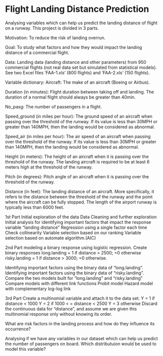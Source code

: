 # Flight Landing Distance Prediction 
 Analysing variables which can help us predict the landing distance of flight on a runway.
 This project is divided in 3 parts.
 
Motivation: To reduce the risk of landing overrun.

Goal: To study what factors and how they would impact the landing distance of a commercial flight.
 
 
Data: Landing data (landing distance and other parameters) from 950 commercial flights (not real data set but simulated from statistical models). See two Excel files ‘FAA-1.xls’ (800 flights) and ‘FAA-2.xls’ (150 flights).


Variable dictionary:
Aircraft: The make of an aircraft (Boeing or Airbus).

Duration (in minutes): Flight duration between taking off and landing. The duration of a normal flight should always be greater than 40min.

No_pasg: The number of passengers in a flight.

Speed_ground (in miles per hour): The ground speed of an aircraft when passing over the threshold of the runway. If its value is less than 30MPH or greater than 140MPH, then the landing would be considered as abnormal.

Speed_air (in miles per hour): The air speed of an aircraft when passing over the threshold of the runway. If its value is less than 30MPH or greater than 140MPH, then the landing would be considered as abnormal.

Height (in meters): The height of an aircraft when it is passing over the threshold of the runway. The landing aircraft is required to be at least 6 meters high at the threshold of the runway.

Pitch (in degrees): Pitch angle of an aircraft when it is passing over the threshold of the runway.
 
Distance (in feet): The landing distance of an aircraft. More specifically, it refers to the distance between the threshold of the runway and the point where the aircraft can be fully stopped. The length of the airport runway is typically less than 6000 feet.


1st Part
Initial exploration of the data
Data Cleaning and further exploration
Initial analysis for identifying important factors that impact the response variable “landing distance”
Regression using a single factor each time
Check collinearity
Variable selection based on our ranking
Variable selection based on automate algorithm.(AIC)

2nd Part
modeling a binary response using logistic regression.
Create binary responses
long.landing = 1 if distance > 2500; =0 otherwise 
risky.landing = 1 if distance > 3000; =0 otherwise.

Identifying important factors using the binary data of “long.landing”.
Identifying important factors using the binary data of “risky.landing”.
Compare the two models built for “long.landing” and “risky.landing”
Compare models with different link functions
Probit model
Hazard model with complementary log-log link


3rd Part
Create a multinomial variable and attach it to the data set.
Y = 1 if distance < 1000
Y = 2 if 1000 < = distance < 2500
Y = 3 otherwise
Discard the continuous data for “distance”, and assume we are given this multinomial response only without knowing its order.

What are risk factors in the landing process and how do they influence its occurrence?



Analysing if we have any variables in our dataset which can help us predict the number of passengers on board.
Which distributuion would be used to model this variable?
